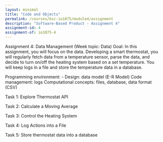 ```yaml
---
layout: minimal
title: "Code and Objects"
permalink: /courses/bsc-io1075/module4/assignment
description: "Software-Based Product - Assignment 4"
assignment-id: 4
assignment-of: io1075-4
---
```




Assignment 4: Data Management (Week topic: Data)
Goal: In this assignment, you will focus on the data. Developing a smart thermostat, you will regularly fetch data from a temperature sensor, parse the data, and decide to turn on/off the heating system based on a set temperature. You will keep logs in a file and store the temperature data in a database.

Programming environment: -
Design: data model (E-R Model)
Code management: logs
Computational concepts:  files, database, data format (CSV)

Task 1: Explore Thermostat API

Task 2: Calculate a Moving Average

Task 3: Control the Heating System

Task 4: Log Actions into a File

Task 5: Store thermostat data into a database
